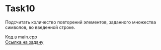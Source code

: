# Task10

Подсчитать количество повторений элементов, заданного множества символов, во введенной строке.

Код в main.cpp  
[Ссылка на задачу](http://cppstudio.com/post/1521/)
